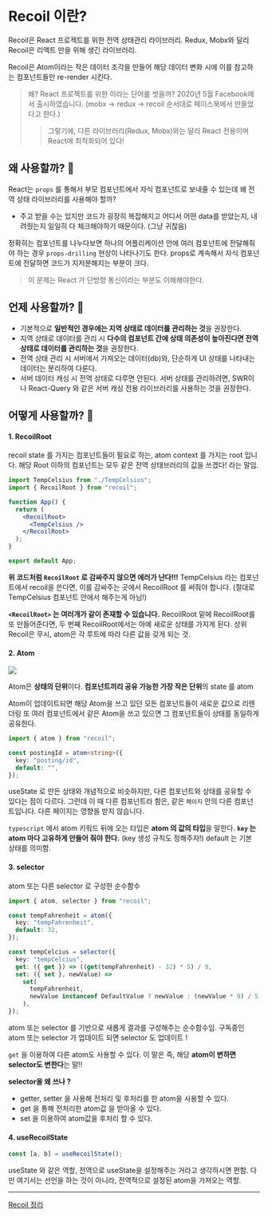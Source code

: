 # Recoil 이란?

Recoil은 React 프로젝트를 위한 전역 상태관리 라이브러리.
Redux, Mobx와 달리 Recoil은 리액트 만을 위해 생긴 라이브러리.

Recoil은 Atom이라는 작은 데이터 조각을 만들어 해당 데이터 변화 시에 이를 참고하는 컴포넌트들만 re-render 시킨다.

> 왜? React 프로젝트를 위한 이라는 단어를 썻을까?
> 2020년 5월 Facebook에서 출시하였습니다. (mobx → redux → recoil 순서대로 페이스북에서 만들었다고 한다.)
>
> > 그렇기에, 다른 라이브러리(Redux, Mobx)와는 달리 React 전용이며 React에 최적화되어 있다!

## 왜 사용할까? 🤔

React는 `props` 를 통해서 부모 컴포넌트에서 자식 컴포넌트로 보내줄 수 있는데 왜 전역 상태 라이브러리를 사용해야 할까?

- 주고 받을 수는 있지만 코드가 굉장히 복잡해지고 어디서 어떤 data를 받았는지, 내려줬는지 일일히 다 체크해야하기 때문이다. (그냥 귀찮음)

정확히는 컴포넌트를 나누다보면 하나의 어플리케이션 안에 여러 컴포넌트에 전달해줘야 하는 경우 `props-drilling` 현상이 나타나기도 한다. props로 계속해서 자식 컴포넌트에 전달하면 코드가 지저분해지는 부분이 크다.

> 이 문제는 React 가 단방향 통신이라는 부분도 이해해야한다.

## 언제 사용할까? 🤔

- 기본적으로 **일반적인 경우에는 지역 상태로 데이터를 관리하는 것**을 권장한다.
- 지역 상태로 데이터를 관리 시 **다수의 컴포넌트 간에 상태 의존성이 높아진다면 전역 상태로 데이터를 관리하는 것**을 권장한다.
- 전역 상태 관리 시 서버에서 가져오는 데이터(db)와, 단순하게 UI 상태를 나타내는 데이터는 분리하여 다룬다.
- 서버 데이터 캐싱 시 전역 상태로 다루면 안된다. 서버 상태를 관리하려면, SWR이나 React-Query 와 같은 서버 캐싱 전용 라이브러리를 사용하는 것을 권장한다.

## 어떻게 사용할까? 🤔

#### 1. RecoilRoot

recoil state 를 가지는 컴포넌트들이 필요로 하는, atom context 를 가지는 root 입니다. 해당 Root 이하의 컴포넌트는 모두 같은 전역 상태브러리의 값을 쓰겠다! 라는 말임.

```jsx
import TempCelsius from "./TempCelsius";
import { RecoilRoot } from "recoil";

function App() {
  return (
    <RecoilRoot>
      <TempCelsius />
    </RecoilRoot>
  );
}

export default App;
```

**위 코드처럼 `RecoilRoot` 로 감싸주지 않으면 에러가 난다!!!**
TempCelsius 라는 컴포넌트에서 recoil을 쓴다면, 이를 감싸주는 곳에서 RecoilRoot 를 써줘야 합니다. (절대로 TempCelsius 컴포넌트 안에서 해주는게 아님!)

**`<RecoilRoot>` 는 여러개가 같이 존재할 수 있습니다.**
RecoilRoot 밑에 RecoilRoot를 또 만들어준다면, 두 번째 RecoilRoot에서는 아예 새로운 상태를 가지게 된다.
상위 Recoil은 무시, atom은 각 루트에 따라 다른 값을 갖게 되는 것.

#### 2. Atom

![](https://img1.daumcdn.net/thumb/R1280x0/?scode=mtistory2&fname=https%3A%2F%2Fblog.kakaocdn.net%2Fdn%2FbvuswU%2FbtrDJwGqZnq%2FPv1slHZYDliyAfnzWC5Jv0%2Fimg.png)

Atom은 **상태의 단위**이다. **컴포넌트끼리 공유 가능한 가장 작은 단위**의 state 를 atom

Atom이 업데이트되면 해당 Atom을 쓰고 있던 모든 컴포넌트들이 새로운 값으로 리렌더링
또 여러 컴포넌트에서 같은 Atom을 쓰고 있으면 그 컴포넌트들이 상태를 동일하게 공유한다.

```ts
import { atom } from "recoil";

const postingId = atom<string>({
  key: "posting/id",
  default: "",
});
```

useState 로 만든 상태와 개념적으로 비슷하지만, 다른 컴포넌트와 상태를 공유할 수 있다는 점이 다르다.
그런데 이 때 다른 컴포넌트라 함은, 같은 `페이지` 안의 다른 컴포넌트입니다. 다른 페이지는 영향을 받지 않습니다.

`typescript` 에서 atom 키워드 뒤에 오는 타입은 **atom 의 값의 타입**을 말한다.
**`key` 는 atom 마다 고유하게 만들어 줘야 한다.** (key 생성 규칙도 정해주자!)
default 는 기본 상태를 의미함.

#### 3. selector

atom 또는 다른 selector 로 구성한 순수함수

```ts
import { atom, selector } from "recoil";

const tempFahrenheit = atom({
  key: "tempFahrenheit",
  default: 32,
});

const tempCelcius = selector({
  key: "tempCelcius",
  get: ({ get }) => ((get(tempFahrenheit) - 32) * 5) / 9,
  set: ({ set }, newValue) =>
    set(
      tempFahrenheit,
      newValue instanceof DefaultValue ? newValue : (newValue * 9) / 5 + 32
    ),
});
```

atom 또는 selector 를 기반으로 새롭게 결과를 구성해주는 순수함수임.
구독중인 atom 또는 selector 가 업데이트 되면 selector 도 업데이트 !

`get` 을 이용하여 다른 atom도 사용할 수 있다.
이 말은 즉, 해당 **atom이 변하면 selector도 변한다**는 말!!

**selector을 왜 쓰나 ?**

- getter, setter 을 사용해 전처리 및 후처리를 한 atom을 사용할 수 있다.
- get 을 통해 전처리한 atom값 을 받아올 수 있다.
- set 을 이용하여 atom값을 후처리 할 수 있다.

#### 4. useRecoilState

```ts
const [a, b] = useRecoilState();
```

useState 와 같은 역할, 전역으로 useState을 설정해주는 거라고 생각하시면 편함.
다만 여기서는 선언을 하는 것이 아니라, 전역적으로 설정된 atom을 가져오는 역할.

---

[Recoil 정리 ](https://basemenks.tistory.com/200)
